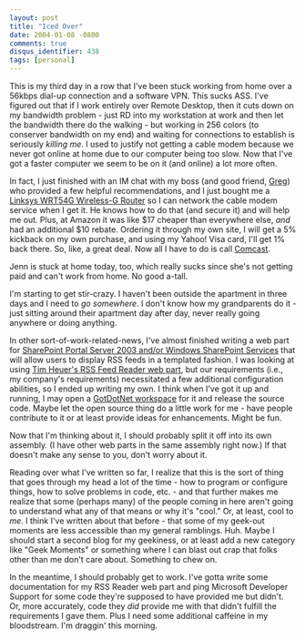 ```yaml
---
layout: post
title: "Iced Over"
date: 2004-01-08 -0800
comments: true
disqus_identifier: 438
tags: [personal]
---
```

This is my third day in a row that I've been stuck working from home
over a 56kbps dial-up connection and a software VPN. This sucks ASS.
I've figured out that if I work entirely over Remote Desktop, then it
cuts down on my bandwidth problem - just RD into my workstation at work
and then let the bandwidth there do the walking - but working in 256
colors (to conserver bandwidth on my end) and waiting for connections to
establish is seriously *killing me*. I used to justify not getting a
cable modem because we never got online at home due to our computer
being too slow. Now that I've got a faster computer we seem to be on it
(and online) a lot more often.

 In fact, I just finished with an IM chat with my boss (and good friend,
[Greg](http://www.greghughes.net)) who provided a few helpful
recommendations, and I just bought me a [Linksys WRT54G Wireless-G
Router](http://www.amazon.com/exec/obidos/ASIN/B00007KDVI/mhsvortex) so
I can network the cable modem service when I get it. He knows how to do
that (and secure it) and will help me out. Plus, at Amazon it was like
$17 cheaper than everywhere else, *and* had an additional $10 rebate.
Ordering it through my own site, I will get a 5% kickback on my own
purchase, and using my Yahoo! Visa card, I'll get 1% back there. So,
like, a great deal. Now all I have to do is call
[Comcast](http://www.comcast.com).

 Jenn is stuck at home today, too, which really sucks since she's not
getting paid and can't work from home. No good a-tall.

 I'm starting to get stir-crazy. I haven't been outside the apartment in
three days and I need to *go somewhere*. I don't know how my
grandparents do it - just sitting around their apartment day after day,
never really going anywhere or doing anything.

 In other sort-of-work-related-news, I've almost finished writing a web
part for [SharePoint Portal Server 2003 and/or Windows SharePoint
Services](http://www.microsoft.com/sharepoint/) that will allow users to
display RSS feeds in a templated fashion. I was looking at using [Tim
Heuer's RSS Feed Reader web part](http://www.timheuer.com/stuff.htm),
but our requirements (i.e., my company's requirements) necessitated a
few additional configuration abilities, so I ended up writing my own. I
think when I've got it up and running, I may open a [GotDotNet
workspace](http://www.gotdotnet.com/community/workspaces/) for it and
release the source code. Maybe let the open source thing do a little
work for me - have people contribute to it or at least provide ideas for
enhancements. Might be fun.

 Now that I'm thinking about it, I should probably split it off into its
own assembly. (I have other web parts in the same assembly right now.)
If that doesn't make any sense to you, don't worry about it.

 Reading over what I've written so far, I realize that this is the sort
of thing that goes through my head a lot of the time - how to program or
configure things, how to solve problems in code, etc. - and that further
makes me realize that some (perhaps many) of the people coming in here
aren't going to understand what any of that means or why it's "cool."
Or, at least, cool to *me*. I think I've written about that before -
that some of my geek-out moments are less accessible than my general
ramblings. Huh. Maybe I should start a second blog for my geekiness, or
at least add a new category like "Geek Moments" or something where I can
blast out crap that folks other than me don't care about. Something to
chew on.

 In the meantime, I should probably get to work. I've gotta write some
documentation for my RSS Reader web part and ping Microsoft Developer
Support for some code they're supposed to have provided me but didn't.
Or, more accurately, code they *did* provide me with that didn't fulfill
the requirements I gave them. Plus I need some additional caffeine in my
bloodstream. I'm draggin' this morning.
